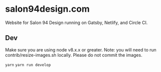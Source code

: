 # salon94design.com

Website for Salon 94 Design running on Gatsby, Netlify, and Circle CI.

## Dev

Make sure you are using node v8.x.x or greater.
Note: you will need to run contrib/resize-images.sh locally. Please do not commit the images.

`yarn`
`yarn run develop`
